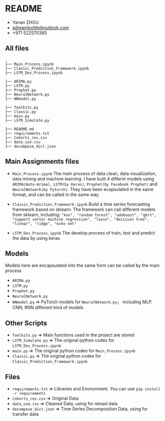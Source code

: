 # README

* Yanan ZHOU
* adreambottle@outlook.com
* +971 522570360

## All files

```
.
├── Main_Process.ipynb
├── Classic_Prediction_Framework.ipynb
├── LSTM_Dev_Process.ipynb

├── ARIMA.py                  
├── LSTM.py
├── Prophet.py
├── NeuralNetwork.py
├── NNmodel.py

├── Toolkits.py
├── Classic.py
├── main.py
├── LSTM_Simulate.py

├── README.md
├── requirements.txt
├── Cohorts_rev.csv
├── data_use.csv
├── decompose_dict.json

```


## Main Assignments files

* `Main_Process.ipynb`  The main process of data clean, data visualization, data mining and machine learning. I have built 4 differnt models using `ARIMA(Auto-Arima)`,` LSTM(by Keras)`, `Prophet(by Facebook Prophet)` and `NeuralNetwork(by Pytorch)`. They have been ecapsulated in the same format, and can be called in the same way.

* `Classic_Prediction_Framework.ipynb`  Build a time series forecasting framework based on sklearn. The framework can call different models from sklearn, including: `"knn", "random forest", "adaboost", "gbrt", "support vector machine regression", "lasso", "decision tree", "linear", "ridge", "echo net"`

* `LSTM_Dev_Process.ipynb` The develop process of train, test and predict the data by using keras

## Models

Models here are encapsulated into the same form can be called by the main process

* `ARIMA.py`
* `LSTM.py`
* `Prophet.py`
* `NeuralNetwork.py`
* `NNmodel.py`  => PyTorch models for `NeuralNetwork.py`， including MLP, CNN, RNN different kind of models

## Other Scripts

* `Toolkits.py`  =>  Main functions used in the project are stored
* `LSTM_Simulate.py` => The original python codes for `LSTM_Dev_Process.ipynb`
* `main.py` => The original python codes for `Main_Process.ipynb`
* `Classic.py` => The original python codes for `Classic_Prediction_Framework.ipynb`

## Files

* `requirements.txt` => Libraries and Environment. You can use `pip install -r requirements`
* `Cohorts_rev.csv` => Original Data
* `data_use.csv` => Cleaned Data, using for reload data
* `decompose_dict.json` => Time Series Decomposition Data, using for transfer data
